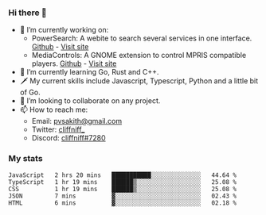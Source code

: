 ### Hi there 👋

- 🔭 I’m currently working on:
    - PowerSearch: A webite to search several services in one interface. [Github](https://github.com/cliffniff/power-search) - [Visit site](https://powersearch.vercel.app/)
    - MediaControls: A GNOME extension to control MPRIS compatible players. [Github](https://github.com/cliffniff/MediaControls) - [Visit site](https://extensions.gnome.org/extension/4470/media-controls/)
- 🌱 I’m currently learning Go, Rust and C++.
- 🗡️ My current skills include Javascript, Typescript, Python and a little bit of Go.
- 👯 I’m looking to collaborate on any project.
- 📫 How to reach me: 
    - Email: <pvsakith@gmail.com>
    - Twitter: [cliffniff_](https://twitter.com/cliffniff_)
    - Discord: [cliffniff#7280](https://discordapp.com/users/828133369950240771)

### My stats

<!--START_SECTION:waka-->
```text
JavaScript   2 hrs 20 mins   ███████████░░░░░░░░░░░░░░   44.64 % 
TypeScript   1 hr 19 mins    ██████▒░░░░░░░░░░░░░░░░░░   25.08 % 
CSS          1 hr 19 mins    ██████▒░░░░░░░░░░░░░░░░░░   25.08 % 
JSON         7 mins          ▓░░░░░░░░░░░░░░░░░░░░░░░░   02.43 % 
HTML         6 mins          ▓░░░░░░░░░░░░░░░░░░░░░░░░   02.18 % 
```
<!--END_SECTION:waka-->
